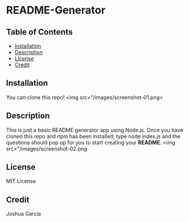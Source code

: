 # README-Generator

## Table of Contents
* [Installation](#installation)
* [Description](#description)
* [License](#license)
* [Credit](#credit)

## Installation 
You can clone this repo!
<img src="/images/screenshot-01.png>

## Description
This is just a basic README generator app using Node.js. Once you have cloned this repo and npm has been installed, type node index.js and the questions should pop up for you to start creating your **README**. <img src="/images/screenshot-02.png

## License
MIT License

## Credit
Joshua Garcia 
